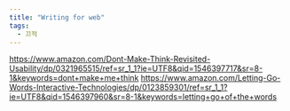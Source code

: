 ```yaml
---
title: "Writing for web"
tags:
  - 끄적
---
```


https://www.amazon.com/Dont-Make-Think-Revisited-Usability/dp/0321965515/ref=sr_1_1?ie=UTF8&qid=1546397717&sr=8-1&keywords=dont+make+me+think
https://www.amazon.com/Letting-Go-Words-Interactive-Technologies/dp/0123859301/ref=sr_1_1?ie=UTF8&qid=1546397960&sr=8-1&keywords=letting+go+of+the+words

